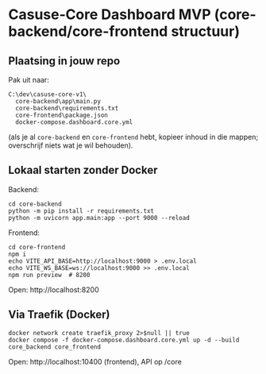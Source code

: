 # Casuse‑Core Dashboard MVP (core-backend/core-frontend structuur)

## Plaatsing in jouw repo
Pak uit naar:
```
C:\dev\casuse-core-v1\
  core-backend\app\main.py
  core-backend\requirements.txt
  core-frontend\package.json
  docker-compose.dashboard.core.yml
```
(als je al `core-backend` en `core-frontend` hebt, kopieer inhoud in die mappen; overschrijf niets wat je wil behouden).

## Lokaal starten zonder Docker
Backend:
```
cd core-backend
python -m pip install -r requirements.txt
python -m uvicorn app.main:app --port 9000 --reload
```
Frontend:
```
cd core-frontend
npm i
echo VITE_API_BASE=http://localhost:9000 > .env.local
echo VITE_WS_BASE=ws://localhost:9000 >> .env.local
npm run preview  # 8200
```
Open: http://localhost:8200

## Via Traefik (Docker)
```
docker network create traefik_proxy 2>$null || true
docker compose -f docker-compose.dashboard.core.yml up -d --build core_backend core_frontend
```
Open: http://localhost:10400  (frontend), API op /core

